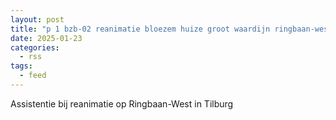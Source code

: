 ```yaml
---
layout: post
title: "p 1 bzb-02 reanimatie bloezem huize groot waardijn ringbaan-west tilburg 209433"
date: 2025-01-23
categories: 
  - rss
tags: 
  - feed
---
```


Assistentie bij reanimatie op Ringbaan-West in Tilburg
